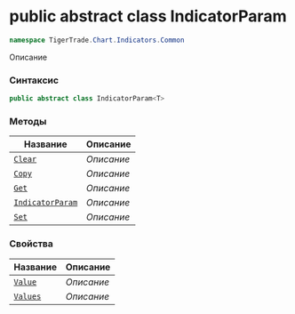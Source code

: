 
# public abstract class IndicatorParam<T>
```csharp
namespace TigerTrade.Chart.Indicators.Common
```



Описание

### Синтаксис
```csharp
public abstract class IndicatorParam<T>
```


### Методы
| Название | Описание |
| --- | --- |
| [`Clear`](./IndicatorParam1.cs/Методы/Clear.md) | *Описание* |
| [`Copy`](./IndicatorParam1.cs/Методы/Copy.md) | *Описание* |
| [`Get`](./IndicatorParam1.cs/Методы/Get.md) | *Описание* |
| [`IndicatorParam`](./IndicatorParam1.cs/Методы/IndicatorParam.md) | *Описание* |
| [`Set`](./IndicatorParam1.cs/Методы/Set.md) | *Описание* |

### Свойства
| Название | Описание |
| --- | --- |
| [`Value`](./IndicatorParam1.cs/Свойства/Value.md) | *Описание* |
| [`Values`](./IndicatorParam1.cs/Свойства/Values.md) | *Описание* |



